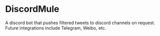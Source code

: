 # DiscordMule
A discord bot that pushes filtered tweets to discord channels on request. Future integrations include Telegram, Weibo, etc.
